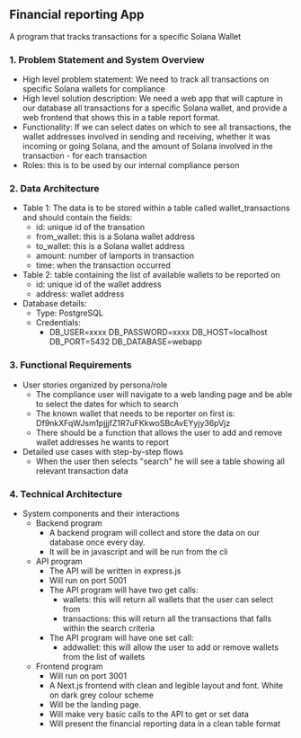 ## **Financial reporting App**

A program that tracks transactions for a specific Solana Wallet

### **1\. Problem Statement and System Overview**

* High level problem statement: We need to track all transactions on specific Solana wallets for compliance  
* High level solution description: We need a web app that will capture in our database all transactions for a specific Solana wallet, and provide a web frontend that shows this in a table report format.  
* Functionality: If we can select dates on which to see all transactions, the wallet addresses involved in sending and receiving, whether it was incoming or going Solana, and the amount of Solana involved in the transaction \- for each transaction  
* Roles: this is to be used by our internal compliance person

### **2\. Data Architecture**

* Table 1: The data is to be stored within a table called wallet\_transactions and should contain the fields:  
  * id: unique id of the transation  
  * from\_wallet: this is a Solana wallet address  
  * to\_wallet: this is a Solana wallet address  
  * amount: number of lamports in transaction  
  * time: when the transaction occurred  
* Table 2: table containing the list of available wallets to be reported on  
  * id: unique id of the wallet address  
  * address: wallet address  
* Database details:  
  * Type: PostgreSQL  
  * Credentials:  
    * DB\_USER=xxxx DB\_PASSWORD=xxxx DB\_HOST=localhost DB\_PORT=5432 DB\_DATABASE=webapp

### **3\. Functional Requirements**

* User stories organized by persona/role  
  * The compliance user will navigate to a web landing page and be able to select the dates for which to search  
  * The known wallet that needs to be reporter on first is: Df9nkXFqWJsm1pjjjfZ1R7uFKkwoSBcAvEYyjy36pVjz  
  * There should be a function that allows the user to add and remove wallet addresses he wants to report  
* Detailed use cases with step-by-step flows  
  * When the user then selects "search" he will see a table showing all relevant transaction data

### **4\. Technical Architecture**

* System components and their interactions  
  * Backend program  
    * A backend program will collect and store the data on our database once every day.  
    * It will be in javascript and will be run from the cli  
  * API program  
    * The API will be written in express.js   
    * Will run on port 5001  
    * The API program will have two get calls:  
      * wallets: this will return all wallets that the user can select from  
      * transactions: this will return all the transactions that falls within the search criteria  
    * The API program will have one set call:  
      * addwallet: this will allow the user to add or remove wallets from the list of wallets  
  * Frontend program  
    * Will run on port 3001  
    * A Next.js frontend with clean and legible layout and font. White on dark grey colour scheme  
    * Will be the landing page.  
    * Will make very basic calls to the API to get or set data  
    * Will present the financial reporting data in a clean table format


